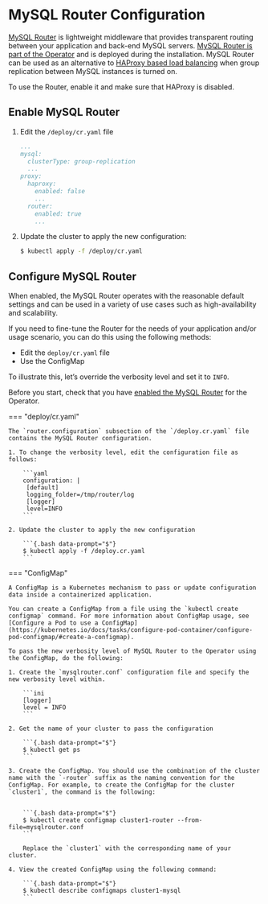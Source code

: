# MySQL Router Configuration

[MySQL Router](https://dev.mysql.com/doc/mysql-router/8.0/en/) is lightweight middleware that provides transparent routing between your application and back-end MySQL servers. [MySQL Router is part of the Operator](architecture.md#design-overview) and is deployed during the installation. MySQL Router can be used as an alternative to [HAProxy based load balancing](haproxy-conf.md) when group replication between MySQL instances is turned on.

To use the Router, enable it and make sure that HAProxy is disabled. 

## Enable MySQL Router 

1. Edit the `/deploy/cr.yaml` file

    ```yaml
    ...
    mysql:
      clusterType: group-replication
      ...
    proxy:
      haproxy:
        enabled: false
        ...
      router:
        enabled: true
        ...
    ```

2. Update the cluster to apply the new configuration:

    ```{.bash data-prompt="$"}
    $ kubectl apply -f /deploy/cr.yaml
    ```

## Configure MySQL Router 

When enabled, the MySQL Router operates with the reasonable default settings and can be used in a variety of use cases such as high-availability and scalability.

If you need to fine-tune the Router for the needs of your application and/or usage scenario, you can do this using the following methods:

- Edit the `deploy/cr.yaml` file
- Use the ConfigMap

To illustrate this, let’s override the verbosity level and set it to `INFO`.

Before you start, check that you have [enabled the MySQL Router](#enable-mysql-router) for the Operator. 

=== "deploy/cr.yaml"
    
    The `router.configuration` subsection of the `/deploy.cr.yaml` file contains the MySQL Router configuration. 

    1. To change the verbosity level, edit the configuration file as follows:

        ```yaml
        configuration: |
         [default]
         logging_folder=/tmp/router/log
         [logger]
         level=INFO
        ```

    2. Update the cluster to apply the new configuration

        ```{.bash data-prompt="$"}
        $ kubectl apply -f /deploy.cr.yaml
        ```

=== "ConfigMap"

    A ConfigMap is a Kubernetes mechanism to pass or update configuration data inside a containerized application. 

    You can create a ConfigMap from a file using the `kubectl create configmap` command. For more information about ConfigMap usage, see [Configure a Pod to use a ConfigMap](https://kubernetes.io/docs/tasks/configure-pod-container/configure-pod-configmap/#create-a-configmap).

    To pass the new verbosity level of MySQL Router to the Operator using the ConfigMap, do the following:

    1. Create the `mysqlrouter.conf` configuration file and specify the new verbosity level within. 

        ```ini
        [logger]
        level = INFO
        ```

    2. Get the name of your cluster to pass the configuration

        ```{.bash data-prompt="$"}
        $ kubectl get ps
        ```

    3. Create the ConfigMap. You should use the combination of the cluster name with the `-router` suffix as the naming convention for the ConfigMap. For example, to create the ConfigMap for the cluster `cluster1`, the command is the following:


        ```{.bash data-prompt="$"}
        $ kubectl create configmap cluster1-router --from-file=mysqlrouter.conf
        ```
        
        Replace the `cluster1` with the corresponding name of your cluster.

    4. View the created ConfigMap using the following command:

        ```{.bash data-prompt="$"}
        $ kubectl describe configmaps cluster1-mysql
        ```

 
